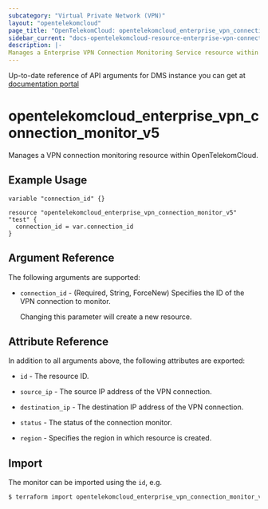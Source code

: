 ```yaml
---
subcategory: "Virtual Private Network (VPN)"
layout: "opentelekomcloud"
page_title: "OpenTelekomCloud: opentelekomcloud_enterprise_vpn_connection_monitor_v5"
sidebar_current: "docs-opentelekomcloud-resource-enterprise-vpn-connection-monitor-v5"
description: |-
Manages a Enterprise VPN Connection Monitoring Service resource within OpenTelekomCloud.
---
```


Up-to-date reference of API arguments for DMS instance you can get at
[documentation portal](https://docs.otc.t-systems.com/virtual-private-network/api-ref/api_reference_enterprise_edition_vpn/apis_of_enterprise_edition_vpn/vpn_connection_monitoring/index.html)

# opentelekomcloud_enterprise_vpn_connection_monitor_v5

Manages a VPN connection monitoring resource within OpenTelekomCloud.

## Example Usage

```hcl
variable "connection_id" {}

resource "opentelekomcloud_enterprise_vpn_connection_monitor_v5" "test" {
  connection_id = var.connection_id
}
```

## Argument Reference

The following arguments are supported:

* `connection_id` - (Required, String, ForceNew) Specifies the ID of the VPN connection to monitor.

  Changing this parameter will create a new resource.

## Attribute Reference

In addition to all arguments above, the following attributes are exported:

* `id` - The resource ID.

* `source_ip` - The source IP address of the VPN connection.

* `destination_ip` - The destination IP address of the VPN connection.

* `status` - The status of the connection monitor.

* `region` - Specifies the region in which resource is created.

## Import

The monitor can be imported using the `id`, e.g.

```bash
$ terraform import opentelekomcloud_enterprise_vpn_connection_monitor_v5.test <id>
```
